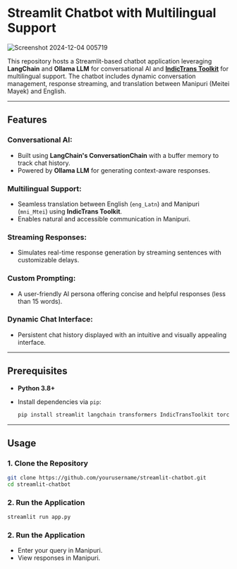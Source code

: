 # Streamlit Chatbot with Multilingual Support

![Screenshot 2024-12-04 005719](https://github.com/user-attachments/assets/0a9f6727-4ae0-4565-8ff4-e85914bd9380)

This repository hosts a Streamlit-based chatbot application leveraging **LangChain** and **Ollama LLM** for conversational AI and [**IndicTrans Toolkit**](https://github.com/AI4Bharat/IndicTrans2/tree/main/huggingface_interface) for multilingual support. The chatbot includes dynamic conversation management, response streaming, and translation between Manipuri (Meitei Mayek) and English.

---

## Features

### Conversational AI:
- Built using **LangChain's ConversationChain** with a buffer memory to track chat history.
- Powered by **Ollama LLM** for generating context-aware responses.

### Multilingual Support:
- Seamless translation between English (`eng_Latn`) and Manipuri (`mni_Mtei`) using **IndicTrans Toolkit**.
- Enables natural and accessible communication in Manipuri.

### Streaming Responses:
- Simulates real-time response generation by streaming sentences with customizable delays.

### Custom Prompting:
- A user-friendly AI persona offering concise and helpful responses (less than 15 words).

### Dynamic Chat Interface:
- Persistent chat history displayed with an intuitive and visually appealing interface.

---

## Prerequisites

- **Python 3.8+**
- Install dependencies via `pip`:

    ```bash
    pip install streamlit langchain transformers IndicTransToolkit torch
    ```
---

## Usage

### 1. Clone the Repository

```bash
git clone https://github.com/yourusername/streamlit-chatbot.git
cd streamlit-chatbot
```

### 2. Run the Application

```bash
streamlit run app.py
```

### 2. Run the Application

- Enter your query in Manipuri.
- View responses in Manipuri.
